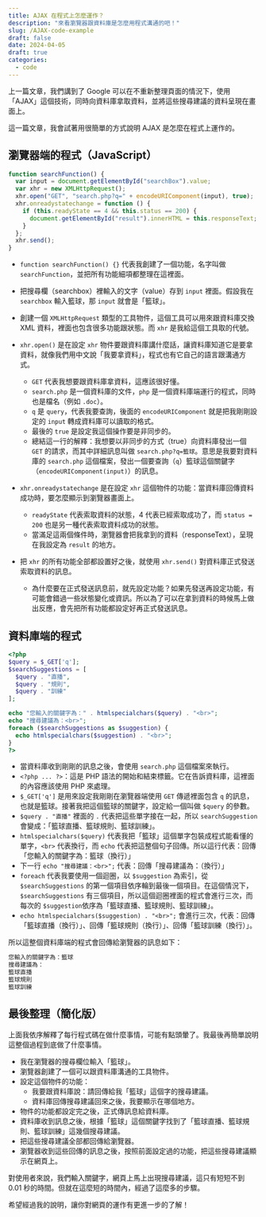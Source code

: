 ```yaml
---
title: AJAX 在程式上怎麼運作？
description: "來看瀏覽器跟資料庫是怎麼用程式溝通的吧！"
slug: /AJAX-code-example
draft: false
date: 2024-04-05
draft: true
categories:
  - code
---
```


上一篇文章，我們講到了 Google 可以在不重新整理頁面的情況下，使用「AJAX」這個技術，同時向資料庫拿取資料，並將這些搜尋建議的資料呈現在畫面上。

這一篇文章，我會試著用很簡單的方式說明 AJAX 是怎麼在程式上運作的。

## 瀏覽器端的程式（JavaScript）

```javascript
function searchFunction() {
  var input = document.getElementById("searchBox").value;
  var xhr = new XMLHttpRequest();
  xhr.open("GET", "search.php?q=" + encodeURIComponent(input), true);
  xhr.onreadystatechange = function () {
    if (this.readyState == 4 && this.status == 200) {
      document.getElementById("result").innerHTML = this.responseText;
    }
  };
  xhr.send();
}
```

- `function searchFunction() {}` 代表我創建了一個功能，名字叫做 `searchFunction`，並把所有功能細項都整理在這裡面。
- 把搜尋欄（searchbox）裡輸入的文字（value）存到 `input` 裡面。假設我在 `searchbox` 輸入籃球，那 `input` 就會是「籃球」。
- 創建一個 `XMLHttpRequest` 類型的工具物件，這個工具可以用來跟資料庫交換 XML 資料，裡面也包含很多功能跟狀態。而 `xhr` 是我給這個工具取的代號。

- `xhr.open()` 是在設定 `xhr` 物件要跟資料庫講什麼話，讓資料庫知道它是要拿資料，就像我們用中文說「我要拿資料」，程式也有它自己的語言跟溝通方式。

  - `GET` 代表我想要跟資料庫拿資料，這應該很好懂。
  - `search.php` 是一個資料庫的文件，`php` 是一個資料庫端運行的程式，同時也是檔名（例如 `.doc`）。
  - `q` 是 `query`，代表我要查詢，後面的 `encodeURIComponent` 就是把我剛剛設定的 `input` 轉成資料庫可以讀取的格式。
  - 最後的 `true` 是設定我這個操作要是非同步的。
  - 總結這一行的解釋：我想要以非同步的方式（true）向資料庫發出一個 `GET` 的請求，而其中詳細訊息叫做 `search.php?q=籃球`。意思是我要對資料庫的 `search.php` 這個檔案，發出一個要查詢（`q`）籃球這個關鍵字（`encodeURIComponent(input)`）的訊息。

- `xhr.onreadystatechange` 是在設定 `xhr` 這個物件的功能：當資料庫回傳資料成功時，要怎麼顯示到瀏覽器畫面上。

  - `readyState` 代表索取資料的狀態，4 代表已經索取成功了，而 `status = 200` 也是另一種代表索取資料成功的狀態。
  - 當滿足這兩個條件時，瀏覽器會把我拿到的資料（responseText），呈現在我設定為 `result` 的地方。

- 把 `xhr` 的所有功能全部都設置好之後，就使用 `xhr.send()` 對資料庫正式發送索取資料的訊息。
  - 為什麼要在正式發送訊息前，就先設定功能？如果先發送再設定功能，有可能會錯過一些狀態變化或資訊。所以為了可以在拿到資料的時候馬上做出反應，會先把所有功能都設定好再正式發送訊息。

## 資料庫端的程式

```PHP
<?php
$query = $_GET['q'];
$searchSuggestions = [
  $query . "直播",
  $query . "規則",
  $query . "訓練"
];

echo "您輸入的關鍵字為：" . htmlspecialchars($query) . "<br>";
echo "搜尋建議為：<br>";
foreach ($searchSuggestions as $suggestion) {
  echo htmlspecialchars($suggestion) . "<br>";
}
?>
```

- 當資料庫收到剛剛的訊息之後，會使用 `search.php` 這個檔案來執行。
- `<?php ... ?>`：這是 PHP 語法的開始和結束標籤。它在告訴資料庫，這裡面的內容應該使用 PHP 來處理。
- `$_GET['q']` 是用來設定我剛剛在瀏覽器端使用 `GET` 傳遞裡面包含 `q` 的訊息，也就是籃球。接著我把這個籃球的關鍵字，設定給一個叫做 `$query` 的參數。
- `$query . "直播"` 裡面的 `.` 代表把這些單字接在一起，所以 `searchSuggestion` 會變成：「籃球直播、籃球規則、籃球訓練」。
- `htmlspecialchars($query)` 代表我把「籃球」這個單字包裝成程式能看懂的單字，`<br>` 代表換行，而 `echo` 代表把這整個句子回傳。所以這行代表：回傳「您輸入的關鍵字為：籃球（換行）」
- 下一行 `echo "搜尋建議：<br>";` 代表：回傳「搜尋建議為：（換行）」
- `foreach` 代表我要使用一個迴圈，以 `$suggestion` 為索引，從 `$searchSuggestions` 的第一個項目依序輪到最後一個項目。在這個情況下，`$searchSuggestions` 有三個項目，所以這個迴圈裡面的程式會進行三次，而每次的 `$suggestion`依序為「籃球直播、籃球規則、籃球訓練」。
- `echo htmlspecialchars($suggestion) . "<br>";` 會進行三次，代表：回傳「籃球直播（換行）」、回傳「籃球規則（換行）」、回傳「籃球訓練（換行）」。

所以這整個資料庫端的程式會回傳給瀏覽器的訊息如下：

```markdown
您輸入的關鍵字為：籃球
搜尋建議為：
籃球直播
籃球規則
籃球訓練
```

## 最後整理（簡化版）

上面我依序解釋了每行程式碼在做什麼事情，可能有點頭暈了。我最後再簡單說明這整個過程到底做了什麼事情。

- 我在瀏覽器的搜尋欄位輸入「籃球」。
- 瀏覽器創建了一個可以跟資料庫溝通的工具物件。
- 設定這個物件的功能：
  - 我要跟資料庫說：請回傳給我「籃球」這個字的搜尋建議。
  - 資料庫回傳搜尋建議回來之後，我要顯示在哪個地方。
- 物件的功能都設定完之後，正式傳訊息給資料庫。
- 資料庫收到訊息之後，根據「籃球」這個關鍵字找到了「籃球直播、籃球規則、籃球訓練」這幾個搜尋建議。
- 把這些搜尋建議全部都回傳給瀏覽器。
- 瀏覽器收到這些回傳的訊息之後，按照前面設定過的功能，把這些搜尋建議顯示在網頁上。

對使用者來說，我們輸入關鍵字，網頁上馬上出現搜尋建議，這只有短短不到 0.01 秒的時間。但就在這麼短的時間內，經過了這麼多的步驟。

希望經過我的說明，讓你對網頁的運作有更進一步的了解！
